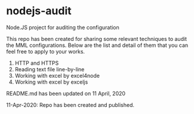 # nodejs-audit
Node.JS project for auditing the configuration

This repo has been created for sharing some relevant techniques to audit the MML configurations. Below are the list and detail of them that you can feel free to apply to your works.

  1. HTTP and HTTPS
  2. Reading text file line-by-line
  3. Working with excel by excel4node
  4. Working with excel by exceljs
  
README.md has been updated on 11 April, 2020

11-Apr-2020: Repo has been created and published.
